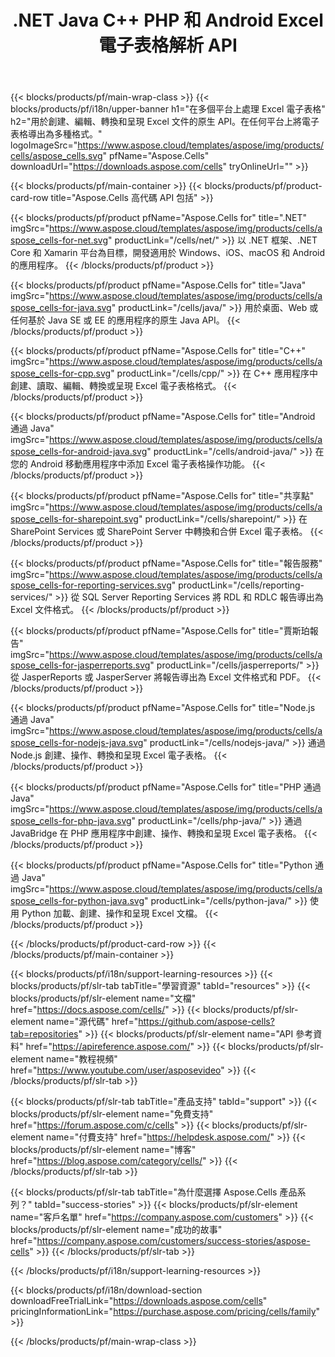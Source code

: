 ﻿---
title: .NET Java C++ PHP 和 Android Excel 電子表格解析 API 
weight: 10
url: /zh-hant/family
description: 用於在 .NET Java C++ Android 和 SharePoint 應用程序中讀寫和操作 Microsoft Excel 文件的庫。在 SSRS 和 JasperReports 中導出工作表
---
{{< blocks/products/pf/main-wrap-class >}}
{{< blocks/products/pf/i18n/upper-banner h1="在多個平台上處理 Excel 電子表格" h2="用於創建、編輯、轉換和呈現 Excel 文件的原生 API。在任何平台上將電子表格導出為多種格式。" logoImageSrc="https://www.aspose.cloud/templates/aspose/img/products/cells/aspose_cells.svg" pfName="Aspose.Cells" downloadUrl="https://downloads.aspose.com/cells" tryOnlineUrl="" >}}

{{< blocks/products/pf/main-container >}}
{{< blocks/products/pf/product-card-row title="Aspose.Cells 高代碼 API 包括" >}}

{{< blocks/products/pf/product pfName="Aspose.Cells for" title=".NET" imgSrc="https://www.aspose.cloud/templates/aspose/img/products/cells/aspose_cells-for-net.svg" productLink="/cells/net/" >}}
以 .NET 框架、.NET Core 和 Xamarin 平台為目標，開發適用於 Windows、iOS、macOS 和 Android 的應用程序。
{{< /blocks/products/pf/product >}}

{{< blocks/products/pf/product pfName="Aspose.Cells for" title="Java" imgSrc="https://www.aspose.cloud/templates/aspose/img/products/cells/aspose_cells-for-java.svg" productLink="/cells/java/" >}}
用於桌面、Web 或任何基於 Java SE 或 EE 的應用程序的原生 Java API。
{{< /blocks/products/pf/product >}}

{{< blocks/products/pf/product pfName="Aspose.Cells for" title="C++" imgSrc="https://www.aspose.cloud/templates/aspose/img/products/cells/aspose_cells-for-cpp.svg" productLink="/cells/cpp/" >}}
在 C++ 應用程序中創建、讀取、編輯、轉換或呈現 Excel 電子表格格式。
{{< /blocks/products/pf/product >}}

{{< blocks/products/pf/product pfName="Aspose.Cells for" title="Android 通過 Java" imgSrc="https://www.aspose.cloud/templates/aspose/img/products/cells/aspose_cells-for-android-java.svg" productLink="/cells/android-java/" >}}
在您的 Android 移動應用程序中添加 Excel 電子表格操作功能。
{{< /blocks/products/pf/product >}}

{{< blocks/products/pf/product pfName="Aspose.Cells for" title="共享點" imgSrc="https://www.aspose.cloud/templates/aspose/img/products/cells/aspose_cells-for-sharepoint.svg" productLink="/cells/sharepoint/" >}}
在 SharePoint Services 或 SharePoint Server 中轉換和合併 Excel 電子表格。
{{< /blocks/products/pf/product >}}

{{< blocks/products/pf/product pfName="Aspose.Cells for" title="報告服務" imgSrc="https://www.aspose.cloud/templates/aspose/img/products/cells/aspose_cells-for-reporting-services.svg" productLink="/cells/reporting-services/" >}}
從 SQL Server Reporting Services 將 RDL 和 RDLC 報告導出為 Excel 文件格式。
{{< /blocks/products/pf/product >}}

{{< blocks/products/pf/product pfName="Aspose.Cells for" title="賈斯珀報告" imgSrc="https://www.aspose.cloud/templates/aspose/img/products/cells/aspose_cells-for-jasperreports.svg" productLink="/cells/jasperreports/" >}}
從 JasperReports 或 JasperServer 將報告導出為 Excel 文件格式和 PDF。
{{< /blocks/products/pf/product >}}

{{< blocks/products/pf/product pfName="Aspose.Cells for" title="Node.js 通過 Java" imgSrc="https://www.aspose.cloud/templates/aspose/img/products/cells/aspose_cells-for-nodejs-java.svg" productLink="/cells/nodejs-java/" >}}
通過 Node.js 創建、操作、轉換和呈現 Excel 電子表格。
{{< /blocks/products/pf/product >}}

{{< blocks/products/pf/product pfName="Aspose.Cells for" title="PHP 通過 Java" imgSrc="https://www.aspose.cloud/templates/aspose/img/products/cells/aspose_cells-for-php-java.svg" productLink="/cells/php-java/" >}}
通過 JavaBridge 在 PHP 應用程序中創建、操作、轉換和呈現 Excel 電子表格。
{{< /blocks/products/pf/product >}}

{{< blocks/products/pf/product pfName="Aspose.Cells for" title="Python 通過 Java" imgSrc="https://www.aspose.cloud/templates/aspose/img/products/cells/aspose_cells-for-python-java.svg" productLink="/cells/python-java/" >}}
使用 Python 加載、創建、操作和呈現 Excel 文檔。
{{< /blocks/products/pf/product >}}

{{< /blocks/products/pf/product-card-row >}}
{{< /blocks/products/pf/main-container >}}

{{< blocks/products/pf/i18n/support-learning-resources >}}
{{< blocks/products/pf/slr-tab tabTitle="學習資源" tabId="resources" >}}
{{< blocks/products/pf/slr-element name="文檔" href="https://docs.aspose.com/cells/" >}}
{{< blocks/products/pf/slr-element name="源代碼" href="https://github.com/aspose-cells?tab=repositories" >}}
{{< blocks/products/pf/slr-element name="API 參考資料" href="https://apireference.aspose.com/" >}}
{{< blocks/products/pf/slr-element name="教程視頻" href="https://www.youtube.com/user/asposevideo" >}}
{{< /blocks/products/pf/slr-tab >}}

{{< blocks/products/pf/slr-tab tabTitle="產品支持" tabId="support" >}}
{{< blocks/products/pf/slr-element name="免費支持" href="https://forum.aspose.com/c/cells" >}}
{{< blocks/products/pf/slr-element name="付費支持" href="https://helpdesk.aspose.com/" >}}
{{< blocks/products/pf/slr-element name="博客" href="https://blog.aspose.com/category/cells/" >}}
{{< /blocks/products/pf/slr-tab >}}

{{< blocks/products/pf/slr-tab tabTitle="為什麼選擇 Aspose.Cells 產品系列？" tabId="success-stories" >}}
{{< blocks/products/pf/slr-element name="客戶名單" href="https://company.aspose.com/customers" >}}
{{< blocks/products/pf/slr-element name="成功的故事" href="https://company.aspose.com/customers/success-stories/aspose-cells" >}}
{{< /blocks/products/pf/slr-tab >}}

{{< /blocks/products/pf/i18n/support-learning-resources >}}

{{< blocks/products/pf/i18n/download-section downloadFreeTrialLink="https://downloads.aspose.com/cells" pricingInformationLink="https://purchase.aspose.com/pricing/cells/family" >}}

{{< /blocks/products/pf/main-wrap-class >}}